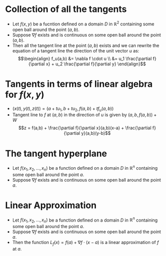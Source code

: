# Collection of all the tangents

- Let $f(x,y)$ be a fucntion defined on a domain $D$ in $\mathbb{R}^2$ containing some open ball around the point $(a,b)$.
- Suppose $\nabla f$ exists and is continuous on some open ball around the point $(a,b)$.
- Then all the tangent line at the point $(a,b)$ exists and we can rewrite the equation of a tangent line the direction of the unit vector $u$ as:
  $$\begin{align} f_u(a,b) &= \nabla f \cdot u \\ &= u_1 \frac{\partial f}{\partial x} + u_2 \frac{\partial f}{\partial y} \end{align}$$

# Tangents in terms of linear algebra for $f(x,y)$

- $(x(t),y(t),z(t)) = (a + tu_1, b + tu_2, f(a,b) + tf_u(a,b))$
- Tangent line to $f$ at $(a,b)$ in the direction of $u$ is given by $(a,b,f(a,b)) + W$
  $$z = f(a,b) + \frac{\partial f}{\partial x}(a,b)(x-a) + \frac{\partial f}{\partial y}(a,b)(y-b)$$

# The tangent hyperplane
- Let $f(x_1,x_2, \dots, x_n)$ be a function defined on a domain $D$ in $\mathbb{R}^n$ containing some open ball around the point $a$.
- Suppose $\nabla f$ exists and is continuous on some open ball around the point $a$.

# Linear Approximation
- Let $f(x_1,x_2, \dots, x_n)$ be a function defined on a domain $D$ in $\mathbb{R}^n$ containing some open ball around the point $a$.
- Suppose $\nabla f$ exists and is continuous on some open ball around the point $a$.
- Then the function $L_f(x) = f(a) + \nabla f \cdot (x-a)$ is a linear approximation of $f$ at $a$.